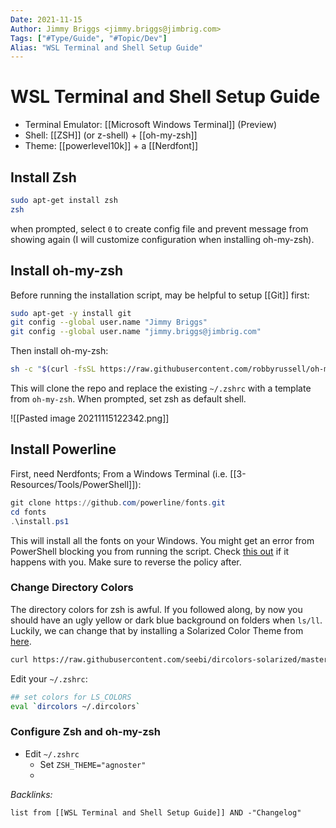 ```yaml
---
Date: 2021-11-15
Author: Jimmy Briggs <jimmy.briggs@jimbrig.com>
Tags: ["#Type/Guide", "#Topic/Dev"]
Alias: "WSL Terminal and Shell Setup Guide"
---
```


# WSL Terminal and Shell Setup Guide

- Terminal Emulator: [[Microsoft Windows Terminal]] (Preview)
- Shell: [[ZSH]] (or z-shell) + [[oh-my-zsh]]
- Theme: [[powerlevel10k]] + a [[Nerdfont]]

## Install Zsh

```bash
sudo apt-get install zsh
zsh
```

when prompted, select `0` to create config file and prevent message from showing again (I will customize configuration when installing oh-my-zsh).

## Install oh-my-zsh

Before running the installation script, may be helpful to setup [[Git]] first:

```bash
sudo apt-get -y install git
git config --global user.name "Jimmy Briggs"
git config --global user.name "jimmy.briggs@jimbrig.com"
```

Then install oh-my-zsh:

```bash
sh -c "$(curl -fsSL https://raw.githubusercontent.com/robbyrussell/oh-my-zsh/master/tools/install.sh)"
```

This will clone the repo and replace the existing `~/.zshrc` with a template from `oh-my-zsh`. When prompted, set zsh as default shell.

![[Pasted image 20211115122342.png]]
## Install Powerline

First, need Nerdfonts; From a Windows Terminal (i.e. [[3-Resources/Tools/PowerShell]]):

```PowerShell
git clone https://github.com/powerline/fonts.git
cd fonts
.\install.ps1
```

This will install all the fonts on your Windows. You might get an error from PowerShell blocking you from running the script. Check [this out](https://stackoverflow.com/questions/4037939/powershell-says-execution-of-scripts-is-disabled-on-this-system) if it happens with you. Make sure to reverse the policy after.

### Change Directory Colors

The directory colors for zsh is awful. If you followed along, by now you should have an ugly yellow or dark blue background on folders when `ls/ll`. Luckily, we can change that by installing a Solarized Color Theme from [here](https://github.com/seebi/dircolors-solarized).

```bash
curl https://raw.githubusercontent.com/seebi/dircolors-solarized/master/dircolors.ansi-dark --output ~/.dircolors
```

Edit your `~/.zshrc`:

```bash
## set colors for LS_COLORS
eval `dircolors ~/.dircolors`
```


### Configure Zsh and oh-my-zsh

- Edit `~/.zshrc`
	- Set `ZSH_THEME="agnoster"`
	- 

*Backlinks:*

```dataview
list from [[WSL Terminal and Shell Setup Guide]] AND -"Changelog"
```